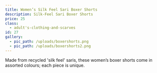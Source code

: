 ```yaml
---
title: Women’s Silk Feel Sari Boxer Shorts
description: Silk-Feel Sari Boxer Shorts
price: 25
class:
  - adult's-clothing-and-scarves
id: 27
gallery:
  - pic_path: /uploads/boxershorts.png
  - pic_path: /uploads/boxershorts2.png
---
```



Made from recycled 'silk feel' saris, these women’s boxer shorts come in assorted colours; each piece is unique.